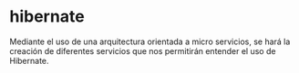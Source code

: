# hibernate
Mediante el uso de una arquitectura orientada a micro servicios, se hará la creación de diferentes servicios que nos permitirán entender el uso de Hibernate. 
